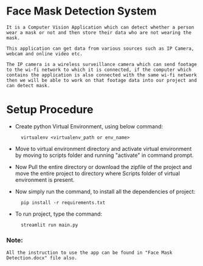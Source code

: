 # Face Mask Detection System

    It is a Computer Vision Application which can detect whether a person wear a mask or not and then store their data who are not wearing the mask.

    This application can get data from various sources such as IP Camera, webcam and online video etc.

    The IP camera is a wireless surveillance camera which can send footage to the wi-fi network to which it is connected, if the computer which contains the application is also connected with the same wi-fi network then we will be able to work on that footage data into our project and can detect mask.

# Setup Procedure

- Create python Virtual Environment, using below command:

        virtualenv <virtualenv_path or env_name>

- Move to virtual environment directory and activate virtual environment by moving to scripts folder and running "activate" in command prompt.

- Now Pull the entire directory or download the zipfile of the project and move the entire project to directory where Scripts folder of virtual environment is present.

- Now simply run the command, to install all the dependencies of project:

        pip install -r requirements.txt

- To run project, type the command:

        streamlit run main.py
    

### Note:
    All the instruction to use the app can be found in "Face Mask Detection.docx" file also.